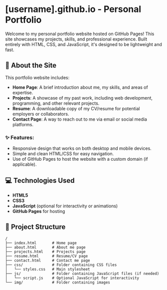 # [username].github.io - Personal Portfolio

Welcome to my personal portfolio website hosted on GitHub Pages! This site showcases my projects, skills, and professional experience. Built entirely with HTML, CSS, and JavaScript, it's designed to be lightweight and fast.

## 🚀 About the Site

This portfolio website includes:
- **Home Page**: A brief introduction about me, my skills, and areas of expertise.
- **Projects**: A showcase of my past work, including web development, programming, and other relevant projects.
- **Resume**: A downloadable copy of my CV/resume for potential employers or collaborators.
- **Contact Page**: A way to reach out to me via email or social media platforms.

### ✨ Features:
- Responsive design that works on both desktop and mobile devices.
- Simple and clean HTML/CSS for easy navigation.
- Use of GitHub Pages to host the website with a custom domain (if applicable).

## 💻 Technologies Used

- **HTML5**
- **CSS3**
- **JavaScript** (optional for interactivity or animations)
- **GitHub Pages** for hosting

## 📂 Project Structure

```plaintext
/
├── index.html       # Home page
├── about.html       # About me page
├── projects.html    # Projects page
├── resume.html      # Resume/CV page
├── contact.html     # Contact me page
├── css/             # Folder containing CSS files
│   └── styles.css   # Main stylesheet
├── js/              # Folder containing JavaScript files (if needed)
│   └── script.js    # Optional JavaScript for interactivity
└── img/             # Folder containing images
